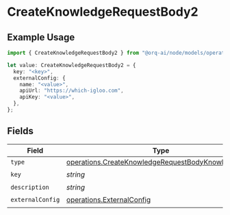 # CreateKnowledgeRequestBody2

## Example Usage

```typescript
import { CreateKnowledgeRequestBody2 } from "@orq-ai/node/models/operations";

let value: CreateKnowledgeRequestBody2 = {
  key: "<key>",
  externalConfig: {
    name: "<value>",
    apiUrl: "https://which-igloo.com",
    apiKey: "<value>",
  },
};
```

## Fields

| Field                                                                                                                    | Type                                                                                                                     | Required                                                                                                                 | Description                                                                                                              |
| ------------------------------------------------------------------------------------------------------------------------ | ------------------------------------------------------------------------------------------------------------------------ | ------------------------------------------------------------------------------------------------------------------------ | ------------------------------------------------------------------------------------------------------------------------ |
| `type`                                                                                                                   | [operations.CreateKnowledgeRequestBodyKnowledgeType](../../models/operations/createknowledgerequestbodyknowledgetype.md) | :heavy_minus_sign:                                                                                                       | N/A                                                                                                                      |
| `key`                                                                                                                    | *string*                                                                                                                 | :heavy_check_mark:                                                                                                       | N/A                                                                                                                      |
| `description`                                                                                                            | *string*                                                                                                                 | :heavy_minus_sign:                                                                                                       | N/A                                                                                                                      |
| `externalConfig`                                                                                                         | [operations.ExternalConfig](../../models/operations/externalconfig.md)                                                   | :heavy_check_mark:                                                                                                       | N/A                                                                                                                      |